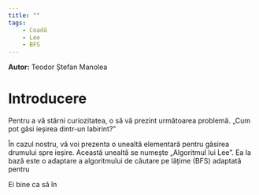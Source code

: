 ```yaml
---
title: ""
tags:
    - Coadă
    - Lee
    - BFS
---
```


**Autor:** Teodor Ștefan Manolea

# Introducere

Pentru a vă stârni curiozitatea, o să vă prezint următoarea problemă.
„Cum pot găsi ieșirea dintr-un labirint?”

În cazul nostru, vă voi prezenta o unealtă elementară pentru găsirea drumului spre ieșire. Această unealtă se numește „Algoritmul lui Lee”. Ea la bază este o adaptare a algoritmului de căutare pe lățime (BFS) adaptată pentru 

Ei bine ca să în